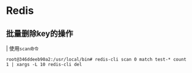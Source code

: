 # Redis

## 批量删除key的操作

| 使用`scan命令`

```
root@346ddeeb90a2:/usr/local/bin# redis-cli scan 0 match test-* count 1 | xargs -L 10 redis-cli del
```










